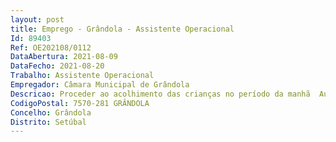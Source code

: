 ```yaml
--- 
layout: post
title: Emprego - Grândola - Assistente Operacional
Id: 89403
Ref: OE202108/0112
DataAbertura: 2021-08-09
DataFecho: 2021-08-20
Trabalho: Assistente Operacional
Empregador: Câmara Municipal de Grândola
Descricao: Proceder ao acolhimento das crianças no período da manhã  Auxiliar e acompanhar o docente de cada grupo de crianças nas atividades letivas  Auxiliar e acompanhar as outras assistentes e os docentes no desenvolvimento de atividades para as crianças  Assegurar a limpeza dos espaços escolares (salas, refeitório, pátios, sanitários, espaços exteriores)  Proceder à recolha do lixo nos diversos espaços exteriores e interiores dos espaços educativos  Proceder à reposição de produtos de higiene e limpeza nas instalações sanitárias e nas salas de aula  Proceder à limpeza e arrumação das arrecadações de materiais de apoio às atividades letivas e não letivas.
CodigoPostal: 7570-281 GRÂNDOLA
Concelho: Grândola
Distrito: Setúbal
--- 
```

